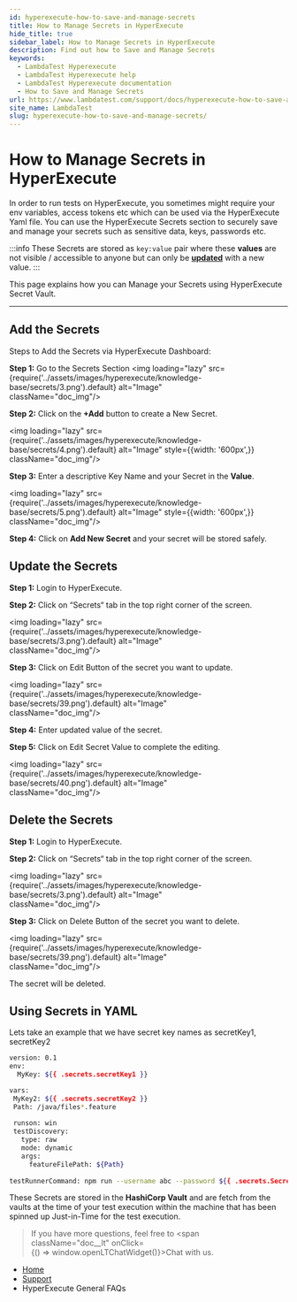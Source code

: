 ```yaml
---
id: hyperexecute-how-to-save-and-manage-secrets
title: How to Manage Secrets in HyperExecute
hide_title: true
sidebar_label: How to Manage Secrets in HyperExecute
description: Find out how to Save and Manage Secrets
keywords:
  - LambdaTest Hyperexecute
  - LambdaTest Hyperexecute help
  - LambdaTest Hyperexecute documentation
  - How to Save and Manage Secrets
url: https://www.lambdatest.com/support/docs/hyperexecute-how-to-save-and-manage-secrets/
site_name: LambdaTest
slug: hyperexecute-how-to-save-and-manage-secrets/
---
```


<script type="application/ld+json"
      dangerouslySetInnerHTML={{ __html: JSON.stringify({
       "@context": "https://schema.org",
        "@type": "BreadcrumbList",
        "itemListElement": [{
          "@type": "ListItem",
          "position": 1,
          "name": "Home",
          "item": "https://www.lambdatest.com"
        },{
          "@type": "ListItem",
          "position": 2,
          "name": "Support",
          "item": "https://www.lambdatest.com/support/docs/"
        },{
          "@type": "ListItem",
          "position": 3,
          "name": "Integrations",
          "item": "https://www.lambdatest.com/support/docs/hyperexecute-how-to-save-and-manage-secrets/"
        }]
      })
    }}
></script>

# How to Manage Secrets in HyperExecute

In order to run tests on HyperExecute, you sometimes might require your env variables, access tokens etc which can be used via the HyperExecute Yaml file. You can use the HyperExecute Secrets section to securely save and manage your secrets such as sensitive data, keys, passwords etc.

:::info
These Secrets are stored as `key:value` pair where these **values** are not visible / accessible to anyone but can only be [**updated**](/support/docs/hyperexecute-how-to-save-and-manage-secrets/#update-the-secrets) with a new value.
:::

This page explains how you can Manage your Secrets using HyperExecute Secret Vault. 
***

## Add the Secrets

Steps to Add the Secrets via HyperExecute Dashboard:

**Step 1:** Go to the Secrets Section
<img loading="lazy" src={require('../assets/images/hyperexecute/knowledge-base/secrets/3.png').default} alt="Image"  
className="doc_img"/>

**Step 2:** Click on the **+Add** button to create a New Secret.

<img loading="lazy" src={require('../assets/images/hyperexecute/knowledge-base/secrets/4.png').default} alt="Image"  style={{width: '600px',}} className="doc_img"/>

**Step 3:** Enter a descriptive Key Name and your Secret in the **Value**. 

<img loading="lazy" src={require('../assets/images/hyperexecute/knowledge-base/secrets/5.png').default} alt="Image"  style={{width: '600px',}} className="doc_img"/>

**Step 4:** Click on **Add New Secret** and your secret will be stored safely.

## Update the Secrets

**Step 1:** Login to HyperExecute.

**Step 2:** Click on “Secrets“ tab in the top right corner of the screen.

<img loading="lazy" src={require('../assets/images/hyperexecute/knowledge-base/secrets/3.png').default} alt="Image"  
className="doc_img"/>

**Step 3:** Click on Edit Button of the secret you want to update.

<img loading="lazy" src={require('../assets/images/hyperexecute/knowledge-base/secrets/39.png').default} alt="Image"  
className="doc_img"/>

**Step 4:** Enter updated value of the secret.

**Step 5:** Click on Edit Secret Value to complete the editing.

<img loading="lazy" src={require('../assets/images/hyperexecute/knowledge-base/secrets/40.png').default} alt="Image"  
className="doc_img"/>

## Delete the Secrets

**Step 1:** Login to HyperExecute.

**Step 2:** Click on “Secrets“ tab in the top right corner of the screen.

<img loading="lazy" src={require('../assets/images/hyperexecute/knowledge-base/secrets/3.png').default} alt="Image"  
className="doc_img"/>

**Step 3:** Click on Delete Button of the secret you want to delete.

<img loading="lazy" src={require('../assets/images/hyperexecute/knowledge-base/secrets/39.png').default} alt="Image"  
className="doc_img"/>

The secret will be deleted.

## Using Secrets in YAML

Lets take an example that we have secret key names as secretKey1, secretKey2

```bash
version: 0.1
env:
  MyKey: ${{ .secrets.secretKey1 }}

vars:
 MyKey2: ${{ .secrets.secretKey2 }}
 Path: /java/files*.feature
 
 runson: win
 testDiscovery:
   type: raw
   mode: dynamic
   args:
     featureFilePath: ${Path}
     
testRunnerCommand: npm run --username abc --password ${{ .secrets.SecretKey2 }}
```
<!-- Since we do not have SecretKey3 saved. CLI will error out with “**SecretKey3 not found in vault.**“ -->

These Secrets are stored in the **HashiCorp Vault** and are fetch from the vaults at the time of your test execution within the machine that has been spinned up Just-in-Time for the test execution.

>If you have more questions, feel free to <span className="doc__lt" onClick={() => window.openLTChatWidget()}>Chat</span> with us.

<nav aria-label="breadcrumbs">
  <ul className="breadcrumbs">
    <li className="breadcrumbs__item">
      <a className="breadcrumbs__link" target="_self" href="https://www.lambdatest.com">
        Home
      </a>
    </li>
    <li className="breadcrumbs__item">
      <a className="breadcrumbs__link" target="_self" href="https://www.lambdatest.com/support/docs/">
        Support
      </a>
    </li>
    <li className="breadcrumbs__item breadcrumbs__item--active">
      <span className="breadcrumbs__link">
       HyperExecute General FAQs
      </span>
    </li>
  </ul>
</nav>